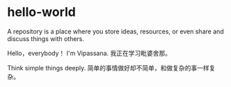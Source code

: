 # hello-world
A repository is a place where you store ideas, resources, or even share and discuss things with others.

Hello，everybody！ I'm Vipassana. 我正在学习毗婆舍那。

Think simple things deeply.
简单的事情做好却不简单，和做复杂的事一样复杂。
